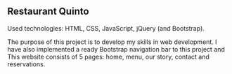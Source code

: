 ## Restaurant Quinto

Used technologies: HTML, CSS, JavaScript, jQuery (and Bootstrap).

The purpose of this project is to develop my skills in web development. I have also implemented a ready Bootstrap navigation bar to this project and 
This website consists of 5 pages: home, menu, our story, contact and reservations.
